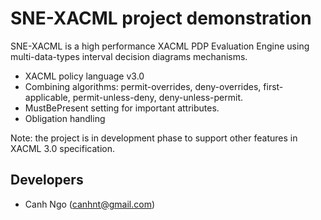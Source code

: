 SNE-XACML project demonstration
=======

SNE-XACML is a high performance XACML PDP Evaluation Engine using multi-data-types interval decision diagrams mechanisms.

 * XACML policy language v3.0
 * Combining algorithms: permit-overrides, deny-overrides, first-applicable, permit-unless-deny, deny-unless-permit.
 * MustBePresent setting for important attributes.
 * Obligation handling

Note: the project is in development phase to support other features in XACML 3.0 specification.

Developers
-------
* Canh Ngo (canhnt@gmail.com)
